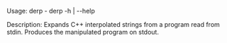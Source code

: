 Usage:
    derp -
    derp -h | --help 

Description:
    Expands C++ interpolated strings from a program read from stdin. Produces the manipulated program on stdout.
